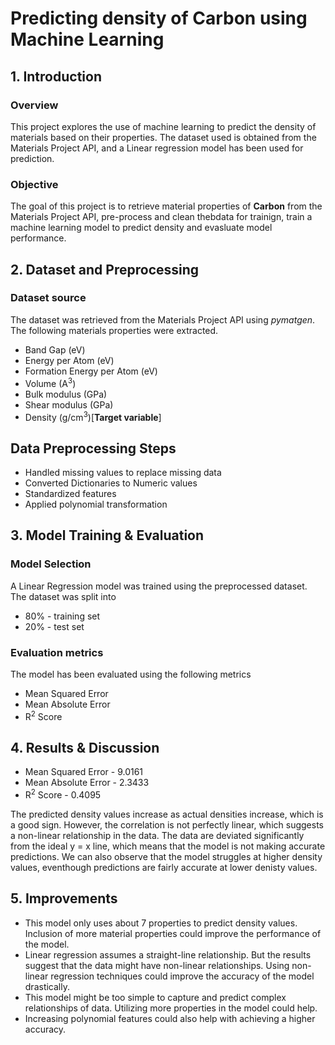# **Predicting density of Carbon using Machine Learning**
## 1. Introduction
### Overview
This project explores the use of machine learning to predict the density of materials based on their properties. The dataset used is obtained from the Materials Project API, and a Linear regression model has been used for prediction.
### Objective
The goal of this project is to retrieve material properties of **Carbon** from the Materials Project API, pre-process and clean thebdata for trainign, train a machine learning model to predict density and evasluate model performance.
## 2. Dataset and Preprocessing
### Dataset source
The dataset was retrieved from the Materials Project API using *pymatgen*. The following materials properties were extracted.
+ Band Gap (eV)
+ Energy per Atom (eV)
+ Formation Energy per Atom (eV)
+ Volume (A<sup>3</sup>)
+ Bulk modulus (GPa)
+ Shear modulus (GPa)
+ Density (g/cm<sup>3</sup>)[**Target variable**]
## Data Preprocessing Steps
+ Handled missing values to replace missing data
+ Converted Dictionaries to Numeric values
+ Standardized features
+ Applied polynomial transformation
## 3. Model Training & Evaluation
### Model Selection
A Linear Regression model was trained using the preprocessed dataset. The dataset was split into
+ 80% - training set
+ 20% - test set
### Evaluation metrics
The model has been evaluated using the following metrics
+ Mean Squared Error
+ Mean Absolute Error
+ R<sup>2</sup> Score
## 4. Results & Discussion
+ Mean Squared Error - 9.0161
+ Mean Absolute Error - 2.3433
+ R<sup>2</sup> Score - 0.4095

The predicted density values increase as actual densities increase, which is a good sign. However, the correlation is not perfectly linear, which suggests a non-linear relationship in the data. The data are deviated significantly from the ideal y = x line, which means that the model is not making accurate predictions. We can also observe that the model struggles at higher density values, eventhough predictions are fairly accurate at lower denisty values. 
## 5. Improvements
+ This model only uses about 7 properties to predict density values. Inclusion of more material properties could improve the performance of the model.
+ Linear regression assumes a straight-line relationship. But the results suggest that the data might have non-linear relationships. Using non-linear regression techniques could improve the accuracy of the model drastically.
+ This model might be too simple to capture and predict complex relationships of data. Utilizing more properties in the model could help.
+ Increasing polynomial features could also help with achieving a higher accuracy. 
